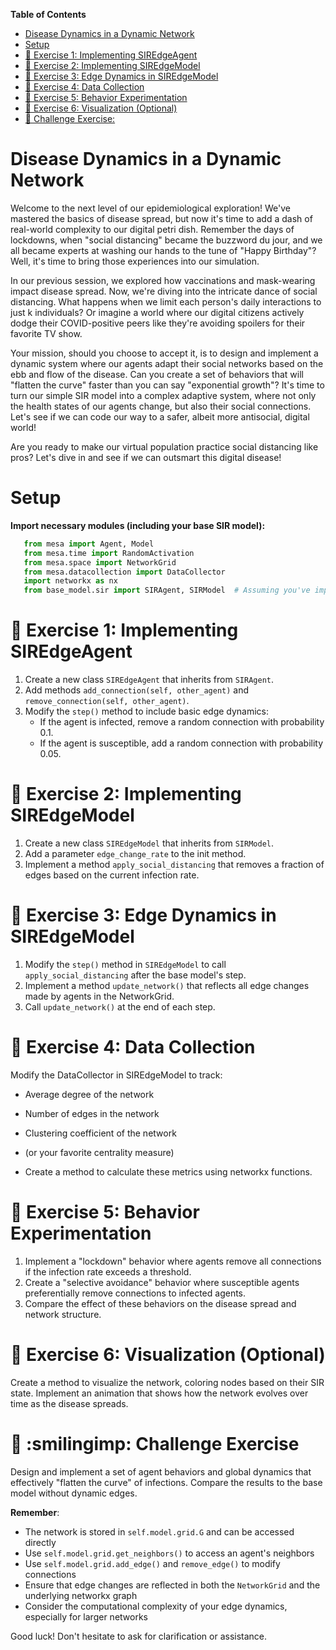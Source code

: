 <!-- markdown-toc start - Don't edit this section. Run M-x markdown-toc-refresh-toc -->
**Table of Contents**

- [Disease Dynamics in a Dynamic Network ](#disease-dynamics-in-a-dynamic-network)
- [Setup](#setup)
- [:memo: Exercise 1: Implementing SIREdgeAgent](#memo-exercise-1-implementing-siredgeagent)
- [:memo: Exercise 2: Implementing SIREdgeModel](#memo-exercise-2-implementing-siredgemodel)
- [:memo: Exercise 3: Edge Dynamics in SIREdgeModel](#memo-exercise-3-edge-dynamics-in-siredgemodel)
- [:memo: Exercise 4: Data Collection](#memo-exercise-4-data-collection)
- [:memo: Exercise 5: Behavior Experimentation](#memo-exercise-5-behavior-experimentation)
- [:memo: Exercise 6: Visualization (Optional)](#memo-exercise-6-visualization-optional)
- [:memo: Challenge Exercise:](#memo-challenge-exercise)

<!-- markdown-toc end -->


# Disease Dynamics in a Dynamic Network 
Welcome   to  the   next   level   of  our   epidemiological
exploration! We've  mastered the  basics of  disease spread,
but now it's time to add  a dash of real-world complexity to
our digital petri dish. Remember the days of lockdowns, when
"social distancing" became the buzzword  du jour, and we all
became experts  at washing our  hands to the tune  of "Happy
Birthday"? Well,  it's time to bring  those experiences into
our simulation.

In our  previous session,  we explored how  vaccinations and
mask-wearing impact  disease spread. Now, we're  diving into
the intricate dance of  social distancing. What happens when
we  limit  each  person's   daily  interactions  to  just  k
individuals? Or  imagine a world where  our digital citizens
actively  dodge  their  COVID-positive  peers  like  they're
avoiding spoilers for their favorite TV show.

Your mission, should  you choose to accept it,  is to design
and implement a dynamic system  where our agents adapt their
social networks  based on the  ebb and flow of  the disease.
Can you  create a  set of behaviors  that will  "flatten the
curve" faster  than you  can say "exponential  growth"? It's
time to  turn our simple  SIR model into a  complex adaptive
system,  where not  only  the health  states  of our  agents
change, but also  their social connections. Let's  see if we
can code our way to a safer, albeit more antisocial, digital
world!

Are you ready to make our virtual population practice social
distancing  like pros?  Let's  dive  in and  see  if we  can
outsmart this digital disease!

# Setup
**Import necessary modules (including your base SIR model):**
```python
   from mesa import Agent, Model
   from mesa.time import RandomActivation
   from mesa.space import NetworkGrid
   from mesa.datacollection import DataCollector
   import networkx as nx
   from base_model.sir import SIRAgent, SIRModel  # Assuming you've implemented this
```

# :memo: Exercise 1: Implementing SIREdgeAgent

1. Create a new class `SIREdgeAgent` that inherits from `SIRAgent`.
2. Add methods `add_connection(self, other_agent)` and `remove_connection(self, other_agent)`.
3. Modify the `step()` method to include basic edge dynamics:
    - If the agent is infected, remove a random connection with probability 0.1.
    - If the agent is susceptible, add a random connection with probability 0.05.

# :memo: Exercise 2: Implementing SIREdgeModel

1. Create a new class `SIREdgeModel` that inherits from `SIRModel`.
2. Add a parameter `edge_change_rate` to the init method.
3. Implement a method `apply_social_distancing` that removes a fraction of edges based on the current infection rate.

# :memo: Exercise 3: Edge Dynamics in SIREdgeModel

1. Modify the `step()` method in `SIREdgeModel` to call `apply_social_distancing` after the base model's step.
2. Implement a method `update_network()` that reflects all edge changes made by agents in the NetworkGrid.
3. Call `update_network()` at the end of each step.

# :memo: Exercise 4: Data Collection

Modify the DataCollector in SIREdgeModel to track:

- Average degree of the network
- Number of edges in the network
- Clustering coefficient of the network
- (or your favorite centrality measure)

- Create a method to calculate these metrics using networkx functions.

# :memo: Exercise 5: Behavior Experimentation

1. Implement a "lockdown" behavior where agents remove all connections if the infection rate exceeds a threshold.
2. Create a "selective avoidance" behavior where susceptible agents preferentially remove connections to infected agents.
3. Compare the effect of these behaviors on the disease spread and network structure.

# :memo: Exercise 6: Visualization (Optional)

Create  a method  to visualize  the network,  coloring nodes
based on their SIR state.  Implement an animation that shows
how the network evolves over time as the disease spreads.

# :memo: :smilingimp: Challenge Exercise
Design and  implement a  set of  agent behaviors  and global
dynamics that effectively "flatten the curve" of infections.
Compare the results to the base model without dynamic edges.

**Remember**:
- The network is stored in `self.model.grid.G` and can be accessed directly
- Use `self.model.grid.get_neighbors()` to access an agent's neighbors
- Use `self.model.grid.add_edge()` and `remove_edge()` to modify connections
- Ensure that edge changes are reflected in both the `NetworkGrid` and the underlying networkx graph
- Consider the computational complexity of your edge dynamics, especially for larger networks

Good luck! Don't hesitate to ask for clarification or assistance.
